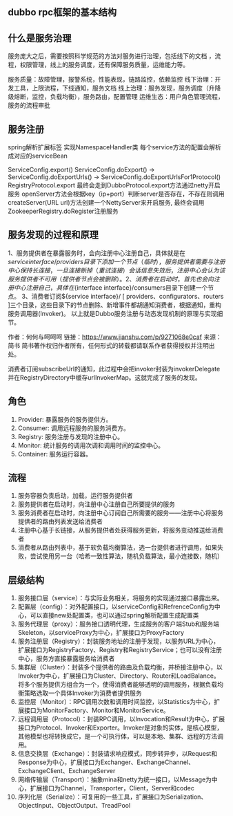 ## dubbo rpc框架的基本结构
## 什么是服务治理
服务庞大之后，需要按照科学规范的方法对服务进行治理，包括线下的文档 ，流程，权限管理，线上的服务调度，还有保障服务质量，运维能力等。

服务质量：故障管理，报警系统，性能表现，链路监控，依赖监控
线下治理：开发工具，上限流程，下线通知，服务文档
线上治理：服务发现，服务调度（升降级熔断，监控，负载均衡），服务路由，配置管理
运维生态：用户角色管理流程，服务的流程审批

## 服务注册
spring解析扩展标签
实现NamespaceHandler类
每个service方法的配置会解析成对应的serviceBean

ServiceConfig.export()
 ServiceConfig.doExport() -> ServiceConfig.doExportUrls() -> ServiceConfig.doExportUrlsFor1Protocol()
 RegistryProtocol.export
最终会走到DubboProtocol.export方法通过netty开启服务
openServer方法会根据key（ip+port）判断server是否存在，不存在则调用createServer(URL url)方法创建一个NettyServer来开启服务,
最终会调用ZookeeperRegistry.doRegister注册服务

## 服务发现的过程和原理
1、服务提供者在暴露服务时，会向注册中心注册自己，具体就是在${service interface}/providers目录下添加 一个节点（临时），服务提供者需要与注册中心保持长连接，一旦连接断掉（重试连接）会话信息失效后，注册中心会认为该服务提供者不可用（提供者节点会被删除）。
2、消费者在启动时，首先也会向注册中心注册自己，具体在${interface interface}/consumers目录下创建一个节点。
3、消费者订阅${service interface}/ [ providers、configurators、routers ]三个目录，这些目录下的节点删除、新增事件都胡通知消费者，根据通知，重构服务调用器(Invoker)。
以上就是Dubbo服务注册与动态发现机制的原理与实现细节。

作者：何何与呵呵呵
链接：https://www.jianshu.com/p/9271068e0caf
来源：简书
简书著作权归作者所有，任何形式的转载都请联系作者获得授权并注明出处。


消费者订阅subscribeUrl的通知，此过程中会把invoker封装为invokerDelegate并在RegistryDirectory中缓存urlInvokerMap。这就完成了服务的发现。


## 角色
1. Provider: 暴露服务的服务提供方。
2. Consumer: 调用远程服务的服务消费方。
3. Registry: 服务注册与发现的注册中心。
4. Monitor: 统计服务的调用次调和调用时间的监控中心。
5. Container: 服务运行容器。

## 流程
1. 服务容器负责启动，加载，运行服务提供者
2. 服务提供者在启动时，向注册中心注册自己所要提供的服务
3. 服务消费者在启动时，向注册中心订阅自己所需要的服务——注册中心将服务提供者的路由列表发送给消费者
4. 注册中心基于长链接，从服务提供者处获得服务更新，将服务变动推送给消费者
5. 消费者从路由列表中，基于软负载均衡算法，选一台提供者进行调用，如果失败，尝试使用另一台（哈希一致性算法，随机负载算法，最小连接数，随机）

## 层级结构
1. 服务接口层（service）：与实际业务相关，将服务的实现通过接口暴露出来。
2. 配置层（config）：对外配置接口，以serviceConfig和RefrenceConfig为中心，可以直接new处配置类，也可以通过spring解析配置生成配置类
3. 服务代理层（proxy）：服务接口透明代理，生成服务的客户端Stub和服务端Skeleton，以serviceProxy为中心，扩展接口为ProxyFactory
4. 服务注册层（Registry）：封装服务地址的注册于发现，以服务URL为中心，扩展接口为RegistryFactory、Registry和RegistryService；也可以没有注册中心，服务方直接暴露服务给消费者
5. 集群层（Cluster）：封装多个提供者的路由及负载均衡，并桥接注册中心，以Invoker为中心，扩展接口为Cluster、Directory、Router和LoadBalance。将多个服务提供方组合为一个，使得消费者能够透明的调用服务，根据负载均衡策略选取一个具体Invoker为消费者提供服务
6. 监控层（Monitor）：RPC调用次数和调用时间监控，以Statistics为中心，扩展接口为MonitorFactory、Monitor和MonitorService。
7. 远程调用层（Protocol）：封装RPC调用，以Invocation和Result为中心，扩展接口为Protocol、Invoker和Exporter。Invoker是对象的实体，是核心模型，其他模型也将转换成它，是一个可执行体，可以是本地、集群、远程的方法调用。
8. 信息交换层（Exchange）：封装请求响应模式，同步转异步，以Request和Response为中心，扩展接口为Exchanger、ExchangeChannel、ExchangeClient、ExchangeServer
9. 网络传输层（Transport）：抽象mina和netty为统一接口，以Message为中心，扩展接口为Channel，Transporter，Client，Server和codec
10. 序列化层（Serialize）：可复用的一些工具，扩展接口为Serialization、ObjectInput、ObjectOutput、TreadPool
 